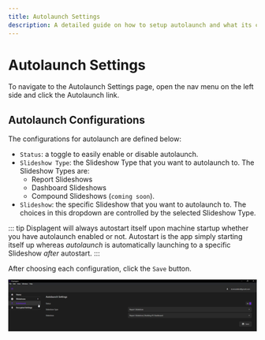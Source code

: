 ```yaml
---
title: Autolaunch Settings
description: A detailed guide on how to setup autolaunch and what its configurations are.
---
```


# Autolaunch Settings

To navigate to the Autolaunch Settings page, open the nav menu on the left side and click the Autolaunch link.

## Autolaunch Configurations

The configurations for autolaunch are defined below:

* `Status`: a toggle to easily enable or disable autolaunch.
* `Slideshow Type`: the Slideshow Type that you want to autolaunch to. The Slideshow Types are:
    * Report Slideshows
    * Dashboard Slideshows
    * Compound Slideshows (`coming soon`).
* `Slideshow`: the specific Slideshow that you want to autolaunch to. The choices in this dropdown are controlled by the selected Slideshow Type.

::: tip
Displagent will always autostart itself upon machine startup whether you have autolaunch enabled or not. Autostart is the app simply starting itself up whereas *autolaunch* is automatically launching to a specific Slideshow *after* autostart.
:::

After choosing each configuration, click the `Save` button.

<p align="center">
  <img src="./autolaunch-settings-page.png" />
</p>